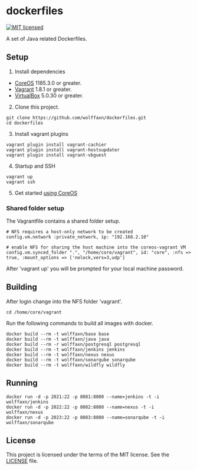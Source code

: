 # dockerfiles

[![MIT licensed](https://img.shields.io/badge/license-MIT-blue.svg)](https://raw.githubusercontent.com/wolffaxn/dockerfiles/master/LICENSE)

A set of Java related Dockerfiles.

## Setup

1) Install dependencies

* [CoreOS](https://coreos.com) 1185.3.0 or greater.
* [Vagrant](https://www.vagrantup.com) 1.8.1 or greater.
* [VirtualBox](https://www.virtualbox.org) 5.0.30 or greater.

2) Clone this project.

```
git clone https://github.com/wolffaxn/dockerfiles.git
cd dockerfiles
```

3) Install vagrant plugins

```
vagrant plugin install vagrant-cachier
vagrant plugin install vagrant-hostsupdater
vagrant plugin install vagrant-vbguest
```

4) Startup and SSH

```
vagrant up
vagrant ssh
```

5) Get started [using CoreOS](https://coreos.com/docs/using-coreos)

### Shared folder setup

The Vagrantfile contains a shared folder setup.

```
# NFS requires a host-only network to be created
config.vm.network :private_network, ip: "192.168.2.10"

# enable NFS for sharing the host machine into the coreos-vagrant VM
config.vm.synced_folder ".", "/home/core/vagrant", id: "core", :nfs => true, :mount_options => ['nolock,vers=3,udp']
```

After 'vagrant up' you will be prompted for your local machine password.

## Building

After login change into the NFS folder 'vagrant'.

```
cd /home/core/vagrant
```

Run the following commands to build all images with docker.

```
docker build --rm -t wolffaxn/base base
docker build --rm -t wolffaxn/java java
docker build --rm -r wolffaxn/postgresql postgresql
docker build --rm -t wolffaxn/jenkins jenkins
docker build --rm -t wolffaxn/nexus nexus
docker build --rm -t wolffaxn/sonarqube sonarqube
docker build --rm -t wolffaxn/wildfly wildfly
```

## Running

```
docker run -d -p 2021:22 -p 8081:8080 --name=jenkins -t -i wolffaxn/jenkins
docker run -d -p 2022:22 -p 8082:8080 --name=nexus -t -i wolffaxn/nexus
docker run -d -p 2023:22 -p 8083:8080 --name=sonarqube -t -i wolffaxn/sonarqube
```

## License

This project is licensed under the terms of the MIT license. See the [LICENSE](LICENSE) file.
